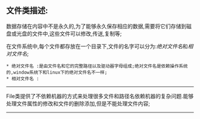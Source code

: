 
## 文件类描述:

数据存储在内容中不是永久的,为了能够永久保存相应的数据,需要将它们存储到磁盘或光盘的文件中,这些文件可以修改,传送,复制等;


在文件系统中,每个文件都存放在一个目录下,文件的名字可以分为:*绝对文件名*和*相对文件名*;

    * 绝对文件名 :是由文件名和它的完整路径以及驱动器字母组成;绝对文件名是依赖操作系统的,window系统下和linux下的绝对文件名不一样;
    * 相对文件名 :

---

File类提供了不依赖机器的方式来处理很多文件和路径名依赖机器的复杂问题.能够处理文件属性的修改和文件的删除添加,但是不能处理文件内容;

---




